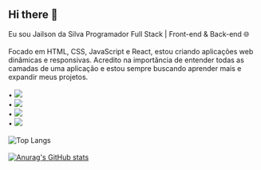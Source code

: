 ## Hi there 👋

Eu sou Jailson da Silva Programador Full Stack | Front-end & Back-end 🌐 <br><br>
Focado em HTML, CSS, JavaScript e React, estou criando aplicações web dinâmicas e responsivas. Acredito na importância de entender todas as camadas de uma aplicação e estou sempre buscando aprender mais e expandir meus projetos.
<br><br>
• <img src="https://img.shields.io/badge/HTML5-E34F26?style=for-the-badge&logo=html5&logoColor=white"> <br>• <img src="https://img.shields.io/badge/CSS3-1572B6?style=for-the-badge&logo=css3&logoColor=white"><br>
• <img src="https://img.shields.io/badge/JavaScript-F7DF1E?style=for-the-badge&logo=javascript&logoColor=black"> <br>• <img src="https://img.shields.io/badge/Node.js-43853D?style=for-the-badge&logo=node.js&logoColor=white">
<br>
<br>
![Top Langs](https://github-readme-stats.vercel.app/api/top-langs/?username=jailsonrj&layout=compact)
<br><br>
[![Anurag's GitHub stats](https://github-readme-stats.vercel.app/api?username=jailsonrj)](https://github.com/anuraghazra/github-readme-stats)

